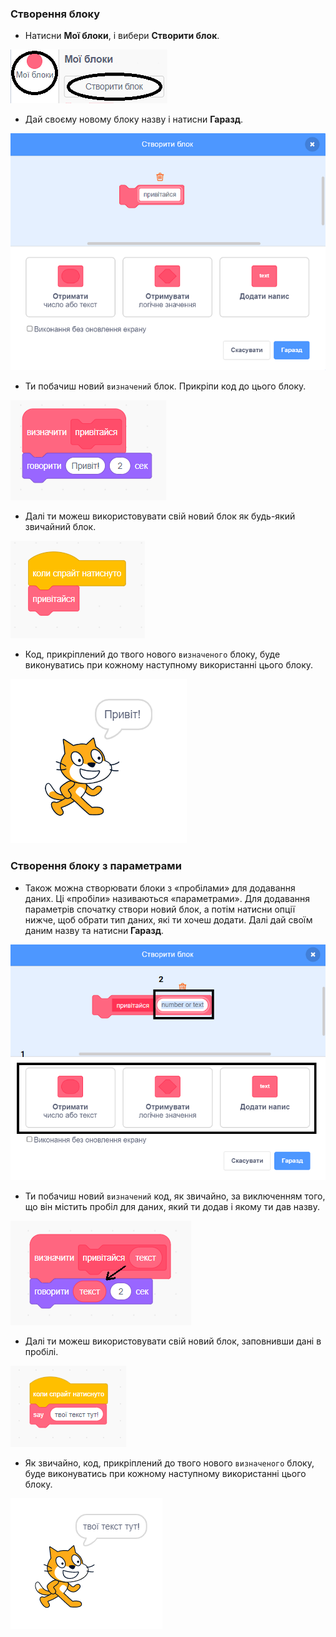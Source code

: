 ### Створення блоку

+ Натисни **Мої блоки**, і вибери **Створити блок**.

![Мої блоки](images/my-blocks-annotated.png)

+ Дай своєму новому блоку назву і натисни **Гаразд**.

![Створи новий блок](images/block-create.png)

+ Ти побачиш новий `визначений` блок. Прикріпи код до цього блоку.

![Визнач новий блок](images/block-define.png)

+ Далі ти можеш використовувати свій новий блок як будь-який звичайний блок.

![Скористайся новим блоком](images/block-use.png)

+ Код, прикріплений до твого нового `визначеного` блоку, буде виконуватись при кожному наступному використанні цього блоку.

![Протестуй новий блок](images/block-test.png)

### Створення блоку з параметрами

+ Також можна створювати блоки з «пробілами» для додавання даних. Ці «пробіли» називаються «параметрами». Для додавання параметрів спочатку створи новий блок, а потім натисни опції нижче, щоб обрати тип даних, які ти хочеш додати. Далі дай своїм даним назву та натисни **Гаразд**.

![Створи новий блок з параметрами](images/parameter-create-annotated.png)

+ Ти побачиш новий `визначений` код, як звичайно, за виключенням того, що він містить пробіл для даних, який ти додав і якому ти дав назву.

![Визнач новий блок з параметрами](images/parameter-define-annotated.png)

+ Далі ти можеш використовувати свій новий блок, заповнивши дані в пробілі.

![Скористайся новим блоком з параметрами](images/parameter-use.png)

+ Як звичайно, код, прикріплений до твого нового `визначеного` блоку, буде виконуватись при кожному наступному використанні цього блоку.

![Протестуй новий блок з параметрами](images/parameter-test.png)
